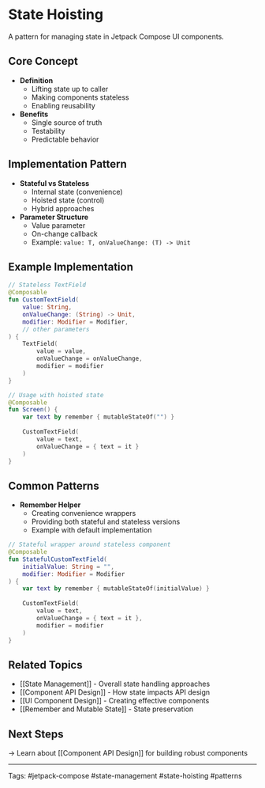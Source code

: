 # State Hoisting

A pattern for managing state in Jetpack Compose UI components.

## Core Concept
- **Definition**
  - Lifting state up to caller
  - Making components stateless
  - Enabling reusability
- **Benefits**
  - Single source of truth
  - Testability
  - Predictable behavior

## Implementation Pattern
- **Stateful vs Stateless**
  - Internal state (convenience)
  - Hoisted state (control)
  - Hybrid approaches
- **Parameter Structure**
  - Value parameter
  - On-change callback
  - Example: `value: T, onValueChange: (T) -> Unit`

## Example Implementation
```kotlin
// Stateless TextField
@Composable
fun CustomTextField(
    value: String, 
    onValueChange: (String) -> Unit,
    modifier: Modifier = Modifier,
    // other parameters
) {
    TextField(
        value = value,
        onValueChange = onValueChange,
        modifier = modifier
    )
}

// Usage with hoisted state
@Composable
fun Screen() {
    var text by remember { mutableStateOf("") }
    
    CustomTextField(
        value = text,
        onValueChange = { text = it }
    )
}
```

## Common Patterns
- **Remember Helper**
  - Creating convenience wrappers
  - Providing both stateful and stateless versions
  - Example with default implementation
```kotlin
// Stateful wrapper around stateless component
@Composable
fun StatefulCustomTextField(
    initialValue: String = "",
    modifier: Modifier = Modifier
) {
    var text by remember { mutableStateOf(initialValue) }
    
    CustomTextField(
        value = text,
        onValueChange = { text = it },
        modifier = modifier
    )
}
```

## Related Topics
- [[State Management]] - Overall state handling approaches
- [[Component API Design]] - How state impacts API design
- [[UI Component Design]] - Creating effective components
- [[Remember and Mutable State]] - State preservation

## Next Steps
→ Learn about [[Component API Design]] for building robust components

---
Tags: #jetpack-compose #state-management #state-hoisting #patterns 